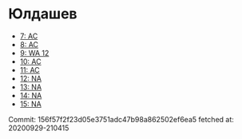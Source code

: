 # Юлдашев
- [7: AC](7.md)
- [8: AC](8.md)
- [9: WA 12](9.md)
- [10: AC](10.md)
- [11: AC](11.md)
- [12: NA](12.md)
- [13: NA](13.md)
- [14: NA](14.md)
- [15: NA](15.md)

Commit: 156f57f2f23d05e3751adc47b98a862502ef6ea5
 fetched at: 20200929-210415

